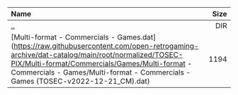 |Name|Size|
|:---|---:|
|[..](../index.html)|DIR|
|[Multi-format - Commercials - Games.dat](https://raw.githubusercontent.com/open-retrogaming-archive/dat-catalog/main/root/normalized/TOSEC-PIX/Multi-format/Commercials/Games/Multi-format - Commercials - Games/Multi-format - Commercials - Games (TOSEC-v2022-12-21_CM).dat)|1194|
